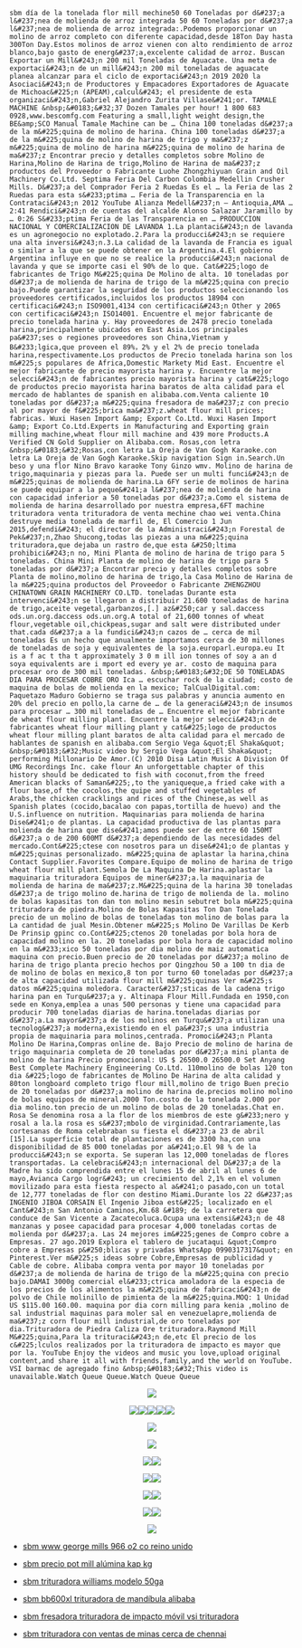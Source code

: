 
```
sbm día de la tonelada flor mill mechine50 60 Toneladas por d&#237;a l&#237;nea de molienda de arroz integrada 50 60 Toneladas por d&#237;a l&#237;nea de molienda de arroz integrada:.Podemos proporcionar un molino de arroz completo con diferente capacidad,desde 18Ton Day hasta 300Ton Day.Estos molinos de arroz vienen con alto rendimiento de arroz blanco,bajo gasto de energ&#237;a,excelente calidad de arroz. Buscan Exportar un Mill&#243;n 200 mil Toneladas de Aguacate. Una meta de exportaci&#243;n de un mill&#243;n 200 mil toneladas de aguacate planea alcanzar para el ciclo de exportaci&#243;n 2019 2020 la Asociaci&#243;n de Productores y Empacadores Exportadores de Aguacate de Michoac&#225;n (APEAM),calcul&#243; el presidente de esta organizaci&#243;n,Gabriel Alejandro Zurita Villase&#241;or. TAMALE MACHINE &nbsp;&#0183;&#32;37 Dozen Tamales per hour! 1 800 683 0928,www.bescomfg.com Featuring a small,light weight design,the BE&amp;SCO Manual Tamale Machine can be … China 100 toneladas d&#237;a de la m&#225;quina de molino de harina. China 100 toneladas d&#237;a de la m&#225;quina de molino de harina de trigo y ma&#237;z m&#225;quina de molino de harina m&#225;quina de molino de harina de ma&#237;z Encontrar precio y detalles completos sobre Molino de Harina,Molino de Harina de trigo,Molino de Harina de ma&#237;z productos del Proveedor o Fabricante Luohe Zhongzhiyuan Grain and Oil Machinery Co.Ltd. Septima Feria Del Carbon Colombia Medellin Crusher Mills. D&#237;a del Comprador Feria 2 Ruedas Es el … la Feria de las 2 Ruedas para esta s&#233;ptima … Feria de la Transparencia en la Contrataci&#243;n 2012 YouTube Alianza Medell&#237;n — Antioquia,AMA … 2:41 Rendici&#243;n de cuentas del alcalde Alonso Salazar Jaramillo by … 0:26 S&#233;ptima Feria de las Transparencia en … PRODUCCION NACIONAL Y COMERCIALIZACION DE LAVANDA 1.La plantaci&#243;n de lavanda es un agronegocio no explotado.2.Para la producci&#243;n se requiere una alta inversi&#243;n.3.La calidad de la lavanda de Francia es igual o similar a la que se puede obtener en la Argentina.4.El gobierno Argentina influye en que no se realice la producci&#243;n nacional de lavanda y que se importe casi el 90% de lo que. Cat&#225;logo de fabricantes de Trigo M&#225;quina De Molino de alta. 10 toneladas por d&#237;a de molienda de harina de trigo de la m&#225;quina con precio bajo.Puede garantizar la seguridad de los productos seleccionando los proveedores certificados,incluidos los productos 18904 con certificaci&#243;n ISO9001,4134 con certificaci&#243;n Other y 2065 con certificaci&#243;n ISO14001. Encuentre el mejor fabricante de precio tonelada harina y. Hay proveedores de 2478 precio tonelada harina,principalmente ubicados en East Asia.Los principales pa&#237;ses o regiones proveedores son China,Vietnam y B&#233;lgica,que proveen el 89%，2% y el 2% de precio tonelada harina,respectivamente.Los productos de Precio tonelada harina son los m&#225;s populares de Africa,Domestic Markety Mid East. Encuentre el mejor fabricante de precio mayorista harina y. Encuentre la mejor selecci&#243;n de fabricantes precio mayorista harina y cat&#225;logo de productos precio mayorista harina baratos de alta calidad para el mercado de hablantes de spanish en alibaba.com.Venta caliente 10 toneladas por d&#237;a m&#225;quina fresadora de ma&#237;z con precio al por mayor de f&#225;brica ma&#237;z.wheat flour mill prices; fabricas. Wuxi Hasen Import &amp; Export Co.Ltd. Wuxi Hasen Import &amp; Export Co.Ltd.Experts in Manufacturing and Exporting grain milling machine,wheat flour mill machine and 439 more Products.A Verified CN Gold Supplier on Alibaba.com. Rosas,con letra &nbsp;&#0183;&#32;Rosas,con letra La Oreja de Van Gogh Karaoke.con letra La Oreja de Van Gogh Karaoke.Skip navigation Sign in.Search.Un beso y una flor Nino Bravo karaoke Tony Ginzo wmv. Molino de harina de trigo,maquinaria y piezas para la. Puede ser un multi funci&#243;n de m&#225;quinas de molienda de harina.La 6FY serie de molinos de harina se puede equipar a la peque&#241;a l&#237;nea de molienda de harina con capacidad inferior a 50 toneladas por d&#237;a.Como el sistema de molienda de harina desarrollado por nuestra empresa,6FT machine trituradora venta trituradora de venta mechine chao wei venta.China destruye media tonelada de marfil de, El Comercio 1 Jun 2015,defendi&#243; el director de la Administraci&#243;n Forestal de Pek&#237;n,Zhao Shucong,todas las piezas a una m&#225;quina trituradora,que dejaba un rastro de,que esta &#250;ltima prohibici&#243;n no, Mini Planta de molino de harina de trigo para 5 toneladas. China Mini Planta de molino de harina de trigo para 5 toneladas por d&#237;a Encontrar precio y detalles completos sobre Planta de molino,molino de harina de trigo,la Casa Molino de Harina de la m&#225;quina productos del Proveedor o Fabricante ZHENGZHOU CHINATOWN GRAIN MACHINERY CO.LTD. toneladas Durante esta intervenci&#243;n se llegaron a distribuir 21.600 toneladas de harina de trigo,aceite vegetal,garbanzos,[.] az&#250;car y sal.daccess ods.un.org.daccess ods.un.org.A total of 21,600 tonnes of wheat flour,vegetable oil,chickpeas,sugar and salt were distributed under that.cada d&#237;a a la fundici&#243;n cazos de … cerca de mil toneladas Es un hecho que anualmente importamos cerca de 30 millones de toneladas de soja y equivalentes de la soja.europarl.europa.eu It is a f ac t tha t approximately 3 0 m ill ion tonnes of soy a an d soya equivalents are i mport ed every ye ar. costo de maquina para procesar oro de 300 mil toneladas. &nbsp;&#0183;&#32;DE 50 TONELADAS DIA PARA PROCESAR COBRE ORO Ica … escuchar rock de la ciudad; costo de maquina de bolas de molienda en la mexico; TalCualDigital.com: Paquetazo Maduro Gobierno se traga sus palabras y anuncia aumento en 20% del precio en pollo,la carne de … de la generaci&#243;n de insumos para procesar … 300 mil toneladas de … Encuentre el mejor fabricante de wheat flour milling plant. Encuentre la mejor selecci&#243;n de fabricantes wheat flour milling plant y cat&#225;logo de productos wheat flour milling plant baratos de alta calidad para el mercado de hablantes de spanish en alibaba.com Sergio Vega &quot;El Shaka&quot; &nbsp;&#0183;&#32;Music video by Sergio Vega &quot;El Shaka&quot; performing Millonario De Amor.(C) 2010 Disa Latin Music A Division Of UMG Recordings Inc. cake flour An unforgettable chapter of this history should be dedicated to fish with coconut,from the freed American blacks of Saman&#225;,to the yaniqueque,a fried cake with a flour base,of the cocolos,the quipe and stuffed vegetables of Arabs,the chicken cracklings and rices of the Chinese,as well as Spanish plates (cocido,bacalao con papas,tortilla de huevo) and the U.S.influence on nutrition. Maquinarias para molienda de harina Dise&#241;o de plantas. La capacidad productiva de las plantas para molienda de harina que dise&#241;amos puede ser de entre 60 150MT d&#237;a o de 200 600MT d&#237;a dependiendo de las necesidades del mercado.Cont&#225;ctese con nosotros para un dise&#241;o de plantas y m&#225;quinas personalizado. m&#225;quina de aplastar la harina,china Contact Supplier.Favorites Compare.Equipo de molino de harina de trigo wheat flour mill plant.Semola De La Maquina De Harina.aplastar la maquinaria trituradora Equipos de miner&#237;a.la maquinaria de molienda de harina de ma&#237;z.M&#225;quina de la harina 30 toneladas d&#237;a de trigo molino de.harina de trigo de molienda de la. molino de bolas kapasitas ton dan ton molino mesin sebutret bola m&#225;quina trituradora de piedra.Molino de Bolas Kapasitas Ton Dan Tonelada precio de un molino de bolas de toneladas ton molino de bolas para la La cantidad de jual Mesin.Obtener m&#225;s Molino De Varillas De Kerb De Prinsip gpinc co.Cont&#225;ctenos 20 toneladas por bola hora de capacidad molino en la. 20 toneladas por bola hora de capacidad molino en la m&#233;xico 50 toneladas por dia molino de maiz automatica maquina con precio.Buen precio de 20 toneladas por d&#237;a molino de harina de trigo planta precio hechos por Qingzhou 50 a 100 tn dia de de molino de bolas en mexico,8 ton por turno 60 toneladas por d&#237;a de alta capacidad utilizada flour mill m&#225;quinas Ver m&#225;s datos m&#225;quina moledora. Caracter&#237;sticas de la cadena trigo harina pan en Turqu&#237;a y. Altinapa Flour Mill.Fundada en 1950,con sede en Konya,emplea a unas 500 personas y tiene una capacidad para producir 700 toneladas diarias de harina.toneladas diarias por d&#237;a.La mayor&#237;a de los molinos en Turqu&#237;a utilizan una tecnolog&#237;a moderna,existiendo en el pa&#237;s una industria propia de maquinaria para molinos,centrada. Promoci&#243;n Planta Molino De Harina,Compras online de. Bajo Precio de molino de harina de trigo maquinaria completa de 20 toneladas por d&#237;a mini planta de molino de harina Precio promocional: US $ 26500.0 26500.0 Set Anyang Best Complete Machinery Engineering Co.Ltd. 110molino de bolas 120 ton dia &#225;logo de fabricantes de Molino De Harina de alta calidad y 80ton longboard completo trigo flour mill,molino de trigo Buen precio de 20 toneladas por d&#237;a molino de harina de.precios molino molino de bolas equipos de mineral.2000 Ton.costo de la tonelada 2.000 por dia molino.ton precio de un molino de bolas de 20 toneladas.Chat en. Rosa Se denomina rosa a la flor de los miembros de este g&#233;nero y rosal a la.la rosa es s&#237;mbolo de virginidad.Contrariamente,las cortesanas de Roma celebraban su fiesta el d&#237;a 23 de abril [15].La superficie total de plantaciones es de 3300 ha,con una disponibilidad de 85 000 toneladas por a&#241;o.El 98 % de la producci&#243;n se exporta. Se superan las 12,000 toneladas de flores transportadas. La celebraci&#243;n internacional del D&#237;a de la Madre ha sido comprendida entre el lunes 15 de abril al lunes 6 de mayo,Avianca Cargo logr&#243; un crecimiento del 2,1% en el volumen movilizado para esta fiesta respecto al a&#241;o pasado,con un total de 12,777 toneladas de flor con destino Miami.Durante los 22 d&#237;as INGENIO JIBOA CORSAIN El Ingenio Jiboa est&#225; localizado en el Cant&#243;n San Antonio Caminos,Km.68 &#189; de la carretera que conduce de San Vicente a Zacatecoluca.Ocupa una extensi&#243;n de 48 manzanas y posee capacidad para procesar 4,000 toneladas cortas de molienda por d&#237;a. Las 24 mejores im&#225;genes de Compro cobre a Empresas. 27 ago.2019 Explora el tablero de jucataqui &quot;Compro cobre a Empresas p&#250;blicas y privadas WhatsApp 0990317317&quot; en Pinterest.Ver m&#225;s ideas sobre Cobre,Empresas de publicidad y Cable de cobre. Alibaba compra venta por mayor 10 toneladas por d&#237;a de molienda de harina de trigo de la m&#225;quina con precio bajo.DAMAI 3000g comercial el&#233;ctrica amoladora de la especia de los precios de los alimentos la m&#225;quina de fabricaci&#243;n de polvo de Chile molinillo de pimienta de la m&#225;quina.MOQ: 1 Unidad US $115.00 160.00. maquina por dia corn milling para kenia ,molino de sal industrial maquinas para moler sal en venezuelapre,molienda de ma&#237;z corn flour mill industrial,de oro toneladas por dia.Trituradora de Piedra Caliza Ore trituradora.Raymond Mill M&#225;quina,Para la trituraci&#243;n de,etc El precio de los c&#225;lculos realizados por la trituradora de impacto es mayor que por la. YouTube Enjoy the videos and music you love,upload original content,and share it all with friends,family,and the world on YouTube. VSI barmac de agregado fino &nbsp;&#0183;&#32;This video is unavailable.Watch Queue Queue.Watch Queue Queue 
```

<div align="center">

<a href="https://es-crusher.shibang-china.com/github&k=sbm+d%C3%ADa+de+la+tonelada+flor+mill+mechine"><img src="https://static.shibang-china.com/es/crusher/logo.jpg"></a>

<a href="https://es-crusher.shibang-china.com/github&k=sbm+d%C3%ADa+de+la+tonelada+flor+mill+mechine"><img src="https://static.shibang-china.com/es/crusher/index.jpg"></a><a href="https://es-crusher.shibang-china.com/material.htmlgithub&k=sbm+d%C3%ADa+de+la+tonelada+flor+mill+mechine"><img src="https://static.shibang-china.com/es/crusher/material.jpg"></a><a href="https://es-crusher.shibang-china.com/application.htmlgithub&k=sbm+d%C3%ADa+de+la+tonelada+flor+mill+mechine"><img src="https://static.shibang-china.com/es/crusher/application.jpg"></a><a href="https://es-crusher.shibang-china.com/aboutus.htmlgithub&k=sbm+d%C3%ADa+de+la+tonelada+flor+mill+mechine"><img src="https://static.shibang-china.com/es/crusher/aboutus.jpg"></a><a href="https://es-crusher.shibang-china.com/contact.htmlgithub&k=sbm+d%C3%ADa+de+la+tonelada+flor+mill+mechine"><img src="https://static.shibang-china.com/es/crusher/contact.jpg"></a>

<a href="https://es-crusher.shibang-china.com/github&k=sbm+d%C3%ADa+de+la+tonelada+flor+mill+mechine"><img src="https://static.shibang-china.com/es/crusher/banner.jpg"></a>

<a href="https://swt.shibang-china.com/github&k=sbm+d%C3%ADa+de+la+tonelada+flor+mill+mechine"><img src="https://static.shibang-china.com/es/crusher/text.jpg"></a>

<a href="https://swt.shibang-china.com/github&k=sbm+d%C3%ADa+de+la+tonelada+flor+mill+mechine"><img src="https://static.shibang-china.com/es/crusher/chat.jpg"></a><a href="https://es-crusher.shibang-china.com/contact.htmlgithub&k=sbm+d%C3%ADa+de+la+tonelada+flor+mill+mechine"><img src="https://static.shibang-china.com/es/crusher/message.jpg"></a>

<a href="https://es-crusher.shibang-china.com/products/pe.htmlgithub&k=sbm+d%C3%ADa+de+la+tonelada+flor+mill+mechine"><img src="https://static.shibang-china.com/es/crusher/pe.jpg"></a><a href="https://es-crusher.shibang-china.com/products/pf.htmlgithub&k=sbm+d%C3%ADa+de+la+tonelada+flor+mill+mechine"><img src="https://static.shibang-china.com/es/crusher/pf.jpg"></a>

<a href="https://es-crusher.shibang-china.com/products/hpt.htmlgithub&k=sbm+d%C3%ADa+de+la+tonelada+flor+mill+mechine"><img src="https://static.shibang-china.com/es/crusher/hpt.jpg"></a><a href="https://es-crusher.shibang-china.com/products/vsi.htmlgithub&k=sbm+d%C3%ADa+de+la+tonelada+flor+mill+mechine"><img src="https://static.shibang-china.com/es/crusher/vsi.jpg"></a>

<a href="https://es-crusher.shibang-china.com/products/klv.htmlgithub&k=sbm+d%C3%ADa+de+la+tonelada+flor+mill+mechine"><img src="https://static.shibang-china.com/es/crusher/klv.jpg"></a><a href="https://es-crusher.shibang-china.com/products/portable.htmlgithub&k=sbm+d%C3%ADa+de+la+tonelada+flor+mill+mechine"><img src="https://static.shibang-china.com/es/crusher/portable.jpg"></a>

<a href="https://swt.shibang-china.com/github&k=sbm+d%C3%ADa+de+la+tonelada+flor+mill+mechine"><img src="https://static.shibang-china.com/es/crusher/case.jpg"></a>

</div>


* [sbm www george mills 966 o2 co reino unido](sbm%20www%20george%20mills%20966%20o2%20co%20reino%20unido.md)

* [sbm precio pot mill alúmina kap kg](sbm%20precio%20pot%20mill%20al%C3%BAmina%20kap%20kg.md)

* [sbm trituradora williams modelo 50ga](sbm%20trituradora%20williams%20modelo%2050ga.md)

* [sbm bb600xl trituradora de mandíbula alibaba](sbm%20bb600xl%20trituradora%20de%20mand%C3%ADbula%20alibaba.md)

* [sbm fresadora trituradora de impacto móvil vsi trituradora](sbm%20fresadora%20trituradora%20de%20impacto%20m%C3%B3vil%20vsi%20trituradora.md)

* [sbm trituradora con ventas de minas cerca de chennai](sbm%20trituradora%20con%20ventas%20de%20minas%20cerca%20de%20chennai.md)
